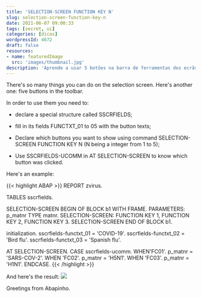 ```yaml
---
title: 'SELECTION-SCREEN FUNCTION KEY N'
slug: selection-screen-function-key-n
date: 2021-06-07 09:00:33
tags: [secret, ui]
categories: [dicas]
wordpressId: 4672
draft: false
resources:
- name: featuredImage
  src: 'images/thumbnail.jpg'
description: 'Aprende a usar 5 botões na barra de ferramentas dos ecrãs de selecção dos teus reports.'
---
```

There's so many things you can do on the selection screen. Here's another one: five buttons in the toolbar.

<!--more-->

In order to use them you need to:

  * declare a special structure called SSCRFIELDS;

  * fill in its fields FUNCTXT_01 to 05 with the button texts;

  * Declare which buttons you want to show using command SELECTION-SCREEN FUNCTION KEY N (N being a integer from 1 to 5);

  * Use SSCRFIELDS-UCOMM in AT SELECTION-SCREEN to know which button was clicked.

Here's an example:


{{< highlight ABAP >}}
REPORT zvirus.

TABLES sscrfields.

SELECTION-SCREEN BEGIN OF BLOCK b1 WITH FRAME.
PARAMETERS: p_matnr TYPE matnr.
SELECTION-SCREEN: FUNCTION KEY 1,
                  FUNCTION KEY 2,
                  FUNCTION KEY 3.
SELECTION-SCREEN END OF BLOCK b1.

initialization.
    sscrfields-functxt_01 = 'COVID-19'.
    sscrfields-functxt_02 = 'Bird flu'.
    sscrfields-functxt_03 = 'Spanish flu'.

AT SELECTION-SCREEN.
  CASE sscrfields-ucomm.
    WHEN'FC01'.
      p_matnr = 'SARS-COV-2'.
    WHEN 'FC02'.
      p_matnr = 'H5N1'.
    WHEN 'FC03'.
      p_matnr = 'H1N1'.
  ENDCASE.
{{< /highlight >}}

And here's the result:
[![][1]][1]

Greetings from Abapinho.

   [1]: images/pandemic_se38.png
